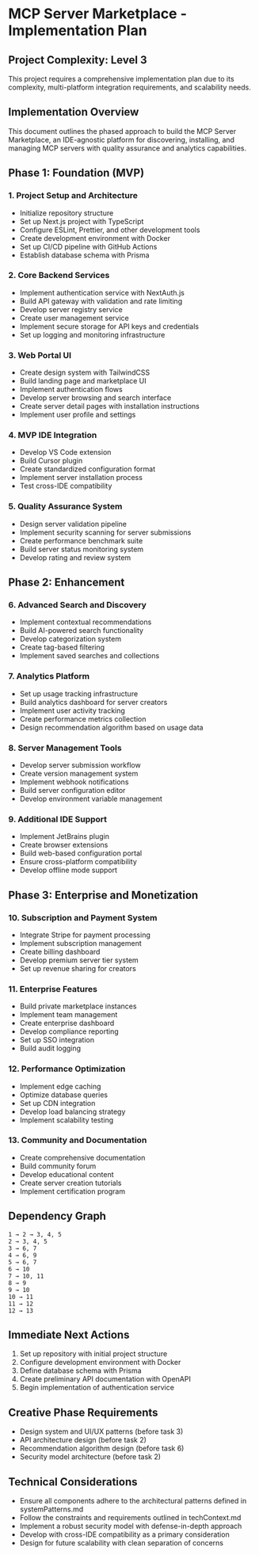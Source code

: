 # MCP Server Marketplace - Implementation Plan

## Project Complexity: Level 3
This project requires a comprehensive implementation plan due to its complexity, multi-platform integration requirements, and scalability needs.

## Implementation Overview
This document outlines the phased approach to build the MCP Server Marketplace, an IDE-agnostic platform for discovering, installing, and managing MCP servers with quality assurance and analytics capabilities.

## Phase 1: Foundation (MVP)

### 1. Project Setup and Architecture
- Initialize repository structure
- Set up Next.js project with TypeScript
- Configure ESLint, Prettier, and other development tools
- Create development environment with Docker
- Set up CI/CD pipeline with GitHub Actions
- Establish database schema with Prisma

### 2. Core Backend Services
- Implement authentication service with NextAuth.js
- Build API gateway with validation and rate limiting
- Develop server registry service
- Create user management service
- Implement secure storage for API keys and credentials
- Set up logging and monitoring infrastructure

### 3. Web Portal UI
- Create design system with TailwindCSS
- Build landing page and marketplace UI
- Implement authentication flows
- Develop server browsing and search interface
- Create server detail pages with installation instructions
- Implement user profile and settings

### 4. MVP IDE Integration
- Develop VS Code extension
- Build Cursor plugin
- Create standardized configuration format
- Implement server installation process
- Test cross-IDE compatibility

### 5. Quality Assurance System
- Design server validation pipeline
- Implement security scanning for server submissions
- Create performance benchmark suite
- Build server status monitoring system
- Develop rating and review system

## Phase 2: Enhancement

### 6. Advanced Search and Discovery
- Implement contextual recommendations
- Build AI-powered search functionality
- Develop categorization system
- Create tag-based filtering
- Implement saved searches and collections

### 7. Analytics Platform
- Set up usage tracking infrastructure
- Build analytics dashboard for server creators
- Implement user activity tracking
- Create performance metrics collection
- Design recommendation algorithm based on usage data

### 8. Server Management Tools
- Develop server submission workflow
- Create version management system
- Implement webhook notifications
- Build server configuration editor
- Develop environment variable management

### 9. Additional IDE Support
- Implement JetBrains plugin
- Create browser extensions
- Build web-based configuration portal
- Ensure cross-platform compatibility
- Develop offline mode support

## Phase 3: Enterprise and Monetization

### 10. Subscription and Payment System
- Integrate Stripe for payment processing
- Implement subscription management
- Create billing dashboard
- Develop premium server tier system
- Set up revenue sharing for creators

### 11. Enterprise Features
- Build private marketplace instances
- Implement team management
- Create enterprise dashboard
- Develop compliance reporting
- Set up SSO integration
- Build audit logging

### 12. Performance Optimization
- Implement edge caching
- Optimize database queries
- Set up CDN integration
- Develop load balancing strategy
- Implement scalability testing

### 13. Community and Documentation
- Create comprehensive documentation
- Build community forum
- Develop educational content
- Create server creation tutorials
- Implement certification program

## Dependency Graph
```
1 → 2 → 3, 4, 5
2 → 3, 4, 5
3 → 6, 7
4 → 6, 9
5 → 6, 7
6 → 10
7 → 10, 11
8 → 9
9 → 10
10 → 11
11 → 12
12 → 13
```

## Immediate Next Actions
1. Set up repository with initial project structure
2. Configure development environment with Docker
3. Define database schema with Prisma
4. Create preliminary API documentation with OpenAPI
5. Begin implementation of authentication service

## Creative Phase Requirements
- Design system and UI/UX patterns (before task 3)
- API architecture design (before task 2)
- Recommendation algorithm design (before task 6)
- Security model architecture (before task 2)

## Technical Considerations
- Ensure all components adhere to the architectural patterns defined in systemPatterns.md
- Follow the constraints and requirements outlined in techContext.md
- Implement a robust security model with defense-in-depth approach
- Develop with cross-IDE compatibility as a primary consideration
- Design for future scalability with clean separation of concerns 